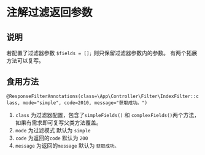 # 注解过滤返回参数

## 说明
若配置了过滤器参数 `$fields = [];` 则只保留过滤器参数内的参数。
有两个拓展方法可以复写。

## 食用方法
`@ResponseFilterAnnotations(class=\App\Controller\Filter\IndexFilter::class, mode="simple", code=2010, message="获取成功。")`

1. `class` 为过滤器配置，包含了`simpleFields()` 和 `complexFields()`两个方法，如果有需求即可复写父类方法覆盖。
2. `mode` 为过滤模式 默认为 `simple`
3. `code` 为返回的`code` 默认为 `200`
4. `message` 为返回的`message` 默认为 `获取成功。`
